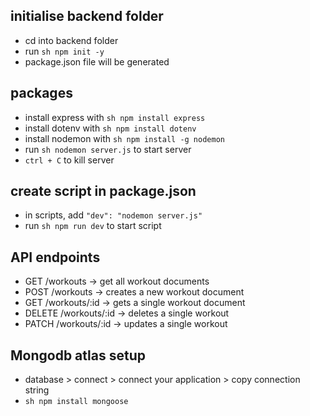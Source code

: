 ## initialise backend folder
- cd into backend folder
- run ```sh npm init -y```
- package.json file will be generated

## packages
- install express with ```sh npm install express```
- install dotenv with ```sh npm install dotenv```
- install nodemon with ```sh npm install -g nodemon```
- run ```sh nodemon server.js``` to start server
- `ctrl + C` to kill server

## create script in package.json
- in scripts, add ```"dev": "nodemon server.js"```
- run ```sh npm run dev``` to start script

## API endpoints
- GET /workouts -> get all workout documents
- POST /workouts -> creates a new workout document
- GET /workouts/:id -> gets a single workout document
- DELETE /workouts/:id -> deletes a single workout
- PATCH /workouts/:id -> updates a single workout

## Mongodb atlas setup
- database > connect > connect your application > copy connection string
- ```sh npm install mongoose```